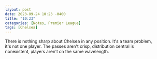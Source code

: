 ```yaml
---
layout: post
date: 2023-09-24 10:23 -0400
title: "10:23"
categories: [Notes, Premier League]
tags: [Chelsea]
---
```


There is nothing sharp about Chelsea in any position. It's a team problem, it's not one player. The passes aren't crisp, distribution central is nonexistent, players aren't on the same wavelength. 


